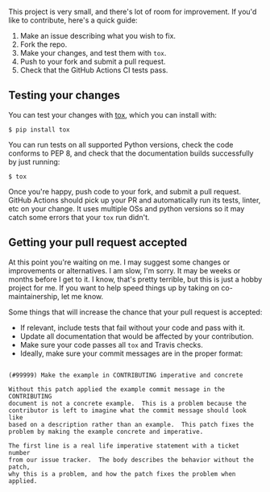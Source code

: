 This project is very small, and there's lot of room for
improvement. If you'd like to contribute, here's a quick guide:

1. Make an issue describing what you wish to fix.
2. Fork the repo.
3. Make your changes, and test them with `tox`.
4. Push to your fork and submit a pull request.
5. Check that the GitHub Actions CI tests pass.

## Testing your changes

You can test your changes with [tox](http://tox.readthedocs.org/en/latest/),
which you can install with:

    $ pip install tox

You can run tests on all supported Python versions, check the code
conforms to PEP 8, and check that the documentation builds
successfully by just running:

    $ tox

Once you're happy, push code to your fork, and submit a pull request. GitHub
Actions should pick up your PR and automatically run its tests, linter, etc on
your change. It uses multiple OSs and python versions so it may catch some
errors that your `tox` run didn't.

## Getting your pull request accepted

At this point you're waiting on me. I may suggest some changes or improvements
or alternatives. I am slow, I'm sorry. It may be weeks or months before I get
to it. I know, that's pretty terrible, but this is just a hobby project for me.
If you want to help speed things up by taking on co-maintainership, let me
know.

Some things that will increase the chance that your pull request is
accepted:

- If relevant, include tests that fail without your code and pass
  with it.
- Update all documentation that would be affected by your
  contribution.
- Make sure your code passes all `tox` and Travis checks.
- Ideally, make sure your commit messages are in the proper format:

```

(#99999) Make the example in CONTRIBUTING imperative and concrete

Without this patch applied the example commit message in the CONTRIBUTING
document is not a concrete example.  This is a problem because the
contributor is left to imagine what the commit message should look like
based on a description rather than an example.  This patch fixes the
problem by making the example concrete and imperative.

The first line is a real life imperative statement with a ticket number
from our issue tracker.  The body describes the behavior without the patch,
why this is a problem, and how the patch fixes the problem when applied.

```
